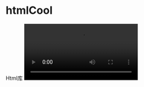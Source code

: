 htmlCool
========

Html库
<video src="https://tj-btfs-yun-ftn.weiyun.com/ftn_handler/8e712b48c48893aa7c22ec5b43e539e14dd1273b918a7b2aaac0453739d9735430dac6819a3ba71e9fe4daee5277398832cdef7002fbf73b62c3d62e3a1529c6/%E6%A2%A6%E4%B8%80%E5%9C%BA.mp3?fname=%E6%A2%A6%E4%B8%80%E5%9C%BA.mp3&from=30111&version=2.0.0.2&uin=327228789" controls autoplay loop></video>

